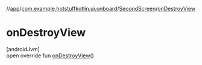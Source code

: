 //[app](../../../index.md)/[com.example.hotstuffkotlin.ui.onboard](../index.md)/[SecondScreen](index.md)/[onDestroyView](on-destroy-view.md)

# onDestroyView

[androidJvm]\
open override fun [onDestroyView](on-destroy-view.md)()
